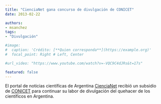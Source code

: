 ```yaml
---
title: "CienciaNet gana concurso de divulgación de CONICET"
date: 2013-02-22

authors:
- msanchez
tags:
- "Divulgación"

#image:
#  caption: 'Crédito: [**Quien corresponda**](https://example.org)'
#  focal_point: Right # Left, Center

#url_video: "https://www.youtube.com/watch?v=-VQC9C4dJRs&t=17s"

featured: false
---
```


El portal de noticias científicas de Argentina [CienciaNet](http://ciencianet.com.ar/)
recibió un subsidio de [CONICET](http://www.conicet.gov.ar/) para continuar su labor de
divulgación del quehacer de los científicos en Argentina.

<!--more-->
